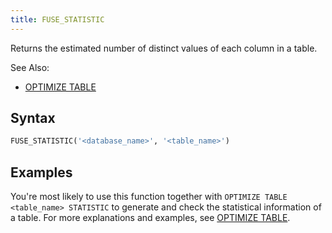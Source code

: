 ```yaml
---
title: FUSE_STATISTIC
---
```


Returns the estimated number of distinct values of each column in a table.

See Also:

- [OPTIMIZE TABLE](../../14-sql-commands/00-ddl/20-table/60-optimize-table.md)

## Syntax

```sql
FUSE_STATISTIC('<database_name>', '<table_name>')
```

## Examples

You're most likely to use this function together with `OPTIMIZE TABLE <table_name> STATISTIC` to generate and check the statistical information of a table. For more explanations and examples, see [OPTIMIZE TABLE](../../14-sql-commands/00-ddl/20-table/60-optimize-table.md).